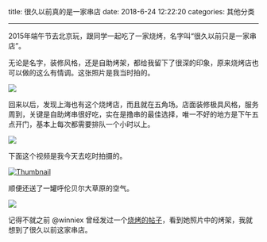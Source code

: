 title: 很久以前真的是一家串店
date: 2018-6-24 12:22:20
categories: 其他分类

---

2015年端午节去北京玩，跟同学一起吃了一家烧烤，名字叫“很久以前只是一家串店”。

<!--more-->

无论是名字，装修风格，还是自助烤架，都给我留下了很深的印象，原来烧烤店也可以做的这么有情调。这张照片是我当时拍的。

![](https://cdn.steemitimages.com/DQmWpBqsQVuhGhWwdS9fF24DuktK9oBKduSXAFVrPWnv3F8/2015.jpg)

回来以后，发现上海也有这个烧烤店，而且就在五角场。店面装修极具风格，服务周到，关键是自助烤串很好吃，实在是撸串的最佳选择，唯一不好的地方是下午五点开门，基本上每次都需要排队一个小时以上。

![](https://cdn.steemitimages.com/DQmTr82tp72VdZMUyvnDDSawPizLNBt6qBNVYsVsXdK7P7b/IMG_5618.JPG)

下面这个视频是我今天去吃时拍摄的。

[![Thumbnail](https://images.dlive.io/76eb9c6f-76f2-11e8-9118-0242ac110002)](https://dlive.io/video/drunkevil/9158f3a0-76ee-11e8-827c-49f76fdbeab3)

顺便还送了一罐呼伦贝尔大草原的空气。

![](https://cdn.steemitimages.com/DQmWag5RcMdHMBzFU9SYB3dH2oUstGqLUsKqbrF9uqzAQ2M/IMG_5620.JPG)

记得不就之前 @winniex 曾经发过一个[烧烤的帖子](https://steemit.com/beautifulsunday/@winniex/7kbu8f)，看到她照片中的烤架，我就想到了很久以前这家串店。